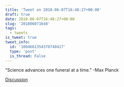 ```yaml
---
title: 'Tweet on 2018-06-07T16:48:27+00:00'
draft: true
date: 2018-06-07T16:48:27+00:00
slug: '201806071648'
tags:
  - tweets
is_tweet: true
tweet_info:
  id: '1004661354370748417'
  type: 'post'
  is_thread: False
---
```




"Science advances one funeral at a time." -Max Planck

[Discussion](https://x.com/sytelus/status/1004661354370748417)

